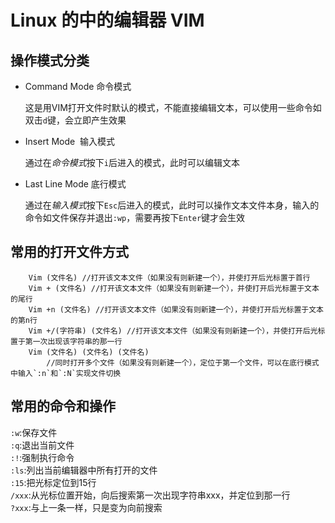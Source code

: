 # Linux 的中的编辑器 VIM
## 操作模式分类
* Command Mode 命令模式

	这是用VIM打开文件时默认的模式，不能直接编辑文本，可以使用一些命令如双击`d`键，会立即产生效果
* Insert Mode  输入模式

	通过在*命令模式*按下`i`后进入的模式，此时可以编辑文本
* Last Line Mode 底行模式          

	通过在*输入模式*按下`Esc`后进入的模式，此时可以操作文本文件本身，输入的命令如文件保存并退出`:wp`，需要再按下`Enter`键才会生效
## 常用的打开文件方式

		Vim (文件名) //打开该文本文件（如果没有则新建一个），并使打开后光标置于首行
		Vim + (文件名) //打开该文本文件（如果没有则新建一个），并使打开后光标置于文本的尾行
		Vim +n (文件名) //打开该文本文件（如果没有则新建一个），并使打开后光标置于文本的第n行
		Vim +/(字符串) (文件名) //打开该文本文件（如果没有则新建一个），并使打开后光标置于第一次出现该字符串的那一行
		Vim (文件名) (文件名) (文件名) 
			//同时打开多个文件（如果没有则新建一个），定位于第一个文件，可以在底行模式中输入`:n`和`:N`实现文件切换			
## 常用的命令和操作
`:w`:保存文件					
`:q`:退出当前文件										
`:!`:强制执行命令										
`:ls`:列出当前编辑器中所有打开的文件										
`:15`:把光标定位到15行										
`/xxx`:从光标位置开始，向后搜索第一次出现字符串xxx，并定位到那一行										
`?xxx`:与上一条一样，只是变为向前搜索										
